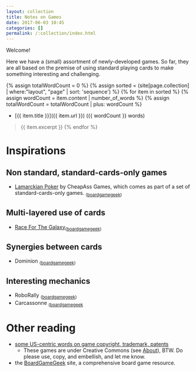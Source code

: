 ```yaml
---
layout: collection
title: Notes on Games
date: 2017-06-03 10:45
categories: []
permalink: /:collection/index.html
---
```

Welcome!

Here we have a (small) assortment of newly-developed games. So far, they are all based on the premise of using standard playing cards to make something interesting and challenging.

{% assign totalWordCount = 0 %}
{% assign sorted = (site[page.collection] | where:"layout", "page" | sort: 'sequence') %}
{% for item in sorted %}
  {% assign wordCount = item.content | number_of_words %}
  {% assign totalWordCount = totalWordCount | plus: wordCount %}
* [{{ item.title }}]({{ item.url }}) ({{ wordCount }} words)
> {{ item.excerpt }}
{% endfor %}

# Inspirations

## Non standard, standard-cards-only games
* [Lamarckian Poker](http://cheapass.com/free-games/poker-suite/) by CheapAss Games, which comes as part of a set of standard-cards-only games. <sub>([boardgamegeek](https://boardgamegeek.com/boardgame/3270/lamarckian-poker))</sub>

## Multi-layered use of cards
* [Race For The Galaxy](http://riograndegames.com/games.html?id=240)<sub>([boardgamegeek](https://boardgamegeek.com/boardgame/28143/race-galaxy))</sub>

## Synergies between cards
* Dominion <sub>([boardgamegeek](https://boardgamegeek.com/boardgame/36218/dominion))</sub>

## Interesting mechanics
* RoboRally <sub>([boardgamegeek](https://boardgamegeek.com/boardgame/18/roborally))</sub>
* Carcassonne <sub>([boardgamegeek](https://boardgamegeek.com/boardgame/822/carcassonne)</sub>

# Other reading
* [some US-centric words on game copyright, trademark, patents](https://boardgamegeek.com/thread/493249/mythbusting-game-design-and-copyright-trademarks-a)
   * These games are under Creative Commons (see [About](/about/)), BTW. Do please use, copy, and embellish, and let me know.
* the [BoardGameGeek](https://boardgamegeek.com/) site, a comprehensive board game resource.
